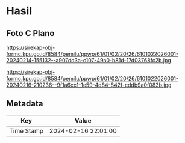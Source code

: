 # Hasil

## Foto C Plano

https://sirekap-obj-formc.kpu.go.id/8584/pemilu/ppwp/61/01/02/20/26/6101022026001-20240214-155132--a907dd3a-c107-49a0-b81d-17d03768fc2b.jpg

https://sirekap-obj-formc.kpu.go.id/8584/pemilu/ppwp/61/01/02/20/26/6101022026001-20240216-210236--9f1a6cc1-1e59-4d84-842f-cddb9a0f083b.jpg


## Metadata

| Key        | Value               |
| ---------- | ------------------- |
| Time Stamp | 2024-02-16 22:01:00 |




